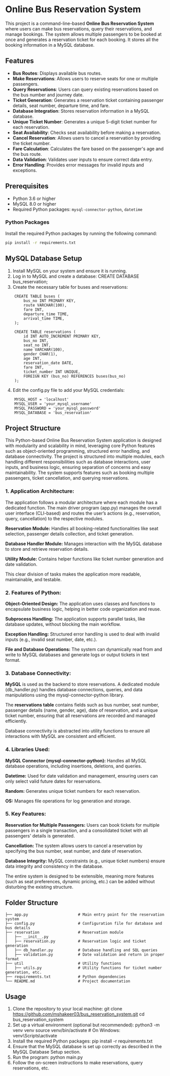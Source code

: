 # Online Bus Reservation System

This project is a command-line-based **Online Bus Reservation System** where users can make bus reservations, query their reservations, and manage bookings. The system allows multiple passengers to be booked at once and generates a reservation ticket for each booking. It stores all the booking information in a MySQL database.

## Features
- **Bus Routes**: Displays available bus routes.
- **Make Reservations**: Allows users to reserve seats for one or multiple passengers.
- **Query Reservations**: Users can query existing reservations based on the bus number and journey date.
- **Ticket Generation**: Generates a reservation ticket containing passenger details, seat number, departure time, and fare.
- **Database Integration**: Stores reservation information in a MySQL database.
- **Unique Ticket Number**: Generates a unique 5-digit ticket number for each reservation.
- **Seat Availability**: Checks seat availability before making a reservation.
- **Cancel Reservation**: Allows users to cancel a reservation by providing the ticket number.
- **Fare Calculation**: Calculates the fare based on the passenger's age and the bus route.
- **Data Validation**: Validates user inputs to ensure correct data entry.
- **Error Handling**: Provides error messages for invalid inputs and exceptions.

## Prerequisites
- Python 3.6 or higher
- MySQL 8.0 or higher
- Required Python packages: `mysql-connector-python`, `datetime`

### Python Packages
Install the required Python packages by running the following command:
```bash
pip install -r requirements.txt
```
## MySQL Database Setup
1. Install MySQL on your system and ensure it is running.
2. Log in to MySQL and create a database:
    CREATE DATABASE bus_reservation;
3. Create the necessary table for buses and reservations:
```
    CREATE TABLE buses (
        bus_no INT PRIMARY KEY,
        route VARCHAR(100),
        fare INT,
        departure_time TIME,
        arrival_time TIME,
    );
```

```
    CREATE TABLE reservations (
        id INT AUTO_INCREMENT PRIMARY KEY,
        bus_no INT,
        seat_no INT,
        name VARCHAR(100),
        gender CHAR(1),
        age INT,
        reservation_date DATE,
        fare INT,
        ticket_number INT UNIQUE,
        FOREIGN KEY (bus_no) REFERENCES buses(bus_no)
    );
```
4. Edit the config.py file to add your MySQL credentials:
```
    MYSQL_HOST = 'localhost'
    MYSQL_USER = 'your_mysql_username'
    MYSQL_PASSWORD = 'your_mysql_password'
    MYSQL_DATABASE = 'bus_reservation'
```

## Project Structure

This Python-based Online Bus Reservation System application is designed with modularity and scalability in mind, leveraging core Python features such as object-oriented programming, structured error handling, and database connectivity. The project is structured into multiple modules, each handling different responsibilities such as database interactions, user inputs, and business logic, ensuring separation of concerns and easy maintainability. The system supports features such as booking multiple passengers, ticket cancellation, and querying reservations.

### 1. Application Architecture:

The application follows a modular architecture where each module has a dedicated function. The main driver program (app.py) manages the overall user interface (CLI-based) and routes the user’s actions (e.g., reservation, query, cancellation) to the respective modules.

**Reservation Module:** Handles all booking-related functionalities like seat selection, passenger details collection, and ticket generation.

**Database Handler Module:** Manages interaction with the MySQL database to store and retrieve reservation details.

**Utility Module:** Contains helper functions like ticket number generation and date validation.

This clear division of tasks makes the application more readable, maintainable, and testable.

### 2. Features of Python:

**Object-Oriented Design:** The application uses classes and functions to encapsulate business logic, helping in better code organization and reuse.

**Subprocess Handling:** The application supports parallel tasks, like database updates, without blocking the main workflow.

**Exception Handling:** Structured error handling is used to deal with invalid inputs (e.g., invalid seat number, date, etc.).

**File and Database Operations:** The system can dynamically read from and write to MySQL databases and generate logs or output tickets in text format.

### 3. Database Connectivity:

**MySQL** is used as the backend to store reservations. A dedicated module (db_handler.py) handles database connections, queries, and data manipulations using the mysql-connector-python library.

The **reservations table** contains fields such as bus number, seat number, passenger details (name, gender, age), date of reservation, and a unique ticket number, ensuring that all reservations are recorded and managed efficiently.

Database connectivity is abstracted into utility functions to ensure all interactions with MySQL are consistent and efficient.

### 4. Libraries Used:

**MySQL Connector (mysql-connector-python):** Handles all MySQL database operations, including insertions, deletions, and queries.

**Datetime:** Used for date validation and management, ensuring users can only select valid future dates for reservations.

**Random:** Generates unique ticket numbers for each reservation.

**OS:** Manages file operations for log generation and storage.

### 5. Key Features:

**Reservation for Multiple Passengers:** Users can book tickets for multiple passengers in a single transaction, and a consolidated ticket with all passengers' details is generated.

**Cancellation:** The system allows users to cancel a reservation by specifying the bus number, seat number, and date of reservation.

**Database Integrity:** MySQL constraints (e.g., unique ticket numbers) ensure data integrity and consistency in the database.

The entire system is designed to be extensible, meaning more features (such as seat preferences, dynamic pricing, etc.) can be added without disturbing the existing structure.

## Folder Structure
```
├── app.py                      # Main entry point for the reservation system
├── config.py                   # Configuration file for database and bus details
├── reservation                 # Reservation module
│   ├── __init__.py
│   ├── reservation.py          # Reservation logic and ticket generation
│   ├── db_handler.py           # Database handling and SQL queries
│   ├── validation.py           # Date validation and return in proper format
├── util                        # Utility functions
│   ├── utils.py                # Utility functions for ticket number generation, etc.
├── requirements.txt            # Python dependencies
└── README.md                   # Project documentation
```

## Usage
1. Clone the repository to your local machine:
    git clone https://github.com/mshakeer03/bus_reservation_system.git
    cd bus_reservation_system
2. Set up a virtual environment (optional but recommended):
    python3 -m venv venv
    source venv/bin/activate  # On Windows: venv\Scripts\activate
3. Install the required Python packages:
    pip install -r requirements.txt
4. Ensure that the MySQL database is set up correctly as described in the MySQL Database Setup section.
5. Run the program:
    python main.py
6. Follow the on-screen instructions to make reservations, query reservations, etc.
